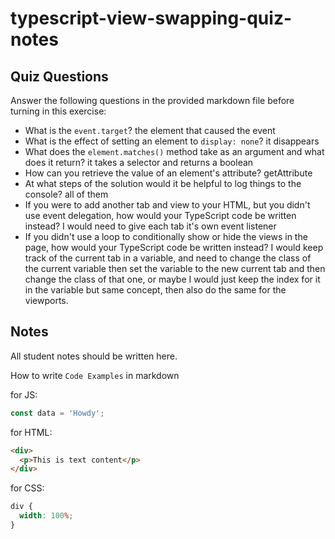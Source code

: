 # typescript-view-swapping-quiz-notes

## Quiz Questions

Answer the following questions in the provided markdown file before turning in this exercise:

- What is the `event.target`?
  the element that caused the event
- What is the effect of setting an element to `display: none`?
  it disappears
- What does the `element.matches()` method take as an argument and what does it return?
  it takes a selector and returns a boolean
- How can you retrieve the value of an element's attribute?
  getAttribute
- At what steps of the solution would it be helpful to log things to the console?
  all of them
- If you were to add another tab and view to your HTML, but you didn't use event delegation, how would your TypeScript code be written instead?
  I would need to give each tab it's own event listener
- If you didn't use a loop to conditionally show or hide the views in the page, how would your TypeScript code be written instead?
  I would keep track of the current tab in a variable, and need to change the class of the current variable then set the variable to the new current tab and then change the class of that one, or maybe I would just keep the index for it in the variable but same concept, then also do the same for the viewports.

## Notes

All student notes should be written here.

How to write `Code Examples` in markdown

for JS:

```javascript
const data = 'Howdy';
```

for HTML:

```html
<div>
  <p>This is text content</p>
</div>
```

for CSS:

```css
div {
  width: 100%;
}
```
